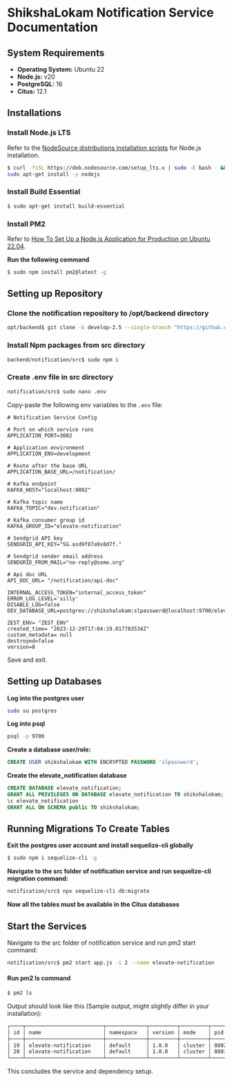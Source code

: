 # ShikshaLokam Notification Service Documentation

## System Requirements

-   **Operating System:** Ubuntu 22
-   **Node.js:** v20
-   **PostgreSQL:** 16
-   **Citus:** 12.1

## Installations

### Install Node.js LTS

Refer to the [NodeSource distributions installation scripts](https://github.com/nodesource/distributions#installation-scripts) for Node.js installation.

```bash
$ curl -fsSL https://deb.nodesource.com/setup_lts.x | sudo -E bash - &&\
sudo apt-get install -y nodejs
```

### Install Build Essential

```bash
$ sudo apt-get install build-essential
```

### Install PM2

Refer to [How To Set Up a Node.js Application for Production on Ubuntu 22.04](https://www.digitalocean.com/community/tutorials/how-to-set-up-a-node-js-application-for-production-on-ubuntu-22-04).

**Run the following command**

```bash
$ sudo npm install pm2@latest -g
```

## Setting up Repository

### Clone the notification repository to /opt/backend directory

```bash
opt/backend$ git clone -b develop-2.5 --single-branch "https://github.com/ELEVATE-Project/notification.git"
```

### Install Npm packages from src directory

```bash
backend/notification/src$ sudo npm i
```

### Create .env file in src directory

```bash
notification/src$ sudo nano .env
```

Copy-paste the following env variables to the `.env` file:

```env
# Notification Service Config

# Port on which service runs
APPLICATION_PORT=3002

# Application environment
APPLICATION_ENV=development

# Route after the base URL
APPLICATION_BASE_URL=/notification/

# Kafka endpoint
KAFKA_HOST="localhost:9092"

# Kafka topic name
KAFKA_TOPIC="dev.notification"

# Kafka consumer group id
KAFKA_GROUP_ID="elevate-notification"

# Sendgrid API key
SENDGRID_API_KEY="SG.asd9f87a9s8d7f."

# Sendgrid sender email address
SENDGRID_FROM_MAIL="no-reply@some.org"

# Api doc URL
API_DOC_URL= "/notification/api-doc"

INTERNAL_ACCESS_TOKEN="internal_access_token"
ERROR_LOG_LEVEL='silly'
DISABLE_LOG=false
DEV_DATABASE_URL=postgres://shikshalokam:slpassword@localhost:9700/elevate_notification

ZEST_ENV= "ZEST_ENV"
created_time= "2023-12-29T17:04:19.017783534Z"
custom_metadata= null
destroyed=false
version=8
```

Save and exit.

## Setting up Databases

**Log into the postgres user**

```bash
sudo su postgres
```

**Log into psql**

```bash
psql -p 9700
```

**Create a database user/role:**

```sql
CREATE USER shikshalokam WITH ENCRYPTED PASSWORD 'slpassword';
```

**Create the elevate_notification database**

```sql
CREATE DATABASE elevate_notification;
GRANT ALL PRIVILEGES ON DATABASE elevate_notification TO shikshalokam;
\c elevate_notification
GRANT ALL ON SCHEMA public TO shikshalokam;
```

## Running Migrations To Create Tables

**Exit the postgres user account and install sequelize-cli globally**

```bash
$ sudo npm i sequelize-cli -g
```

**Navigate to the src folder of notification service and run sequelize-cli migration command:**

```bash
notification/src$ npx sequelize-cli db:migrate
```

**Now all the tables must be available in the Citus databases**

## Start the Services

Navigate to the src folder of notification service and run pm2 start command:

```bash
notification/src$ pm2 start app.js -i 2 --name elevate-notification
```

#### Run pm2 ls command

```bash
$ pm2 ls
```

Output should look like this (Sample output, might slightly differ in your installation):

```bash
┌────┬─────────────────────────┬─────────────┬─────────┬─────────┬──────────┬────────┬──────┬───────────┬──────────┬──────────┬──────────┬──────────┐
│ id │ name                    │ namespace   │ version │ mode    │ pid      │ uptime │ ↺    │ status    │ cpu      │ mem      │ user     │ watching │
├────┼─────────────────────────┼─────────────┼─────────┼─────────┼──────────┼────────┼──────┼───────────┼──────────┼──────────┼──────────┼──────────┤
│ 19 │ elevate-notification    │ default     │ 1.0.0   │ cluster │ 88026    │ 47h    │ 0    │ online    │ 0%       │ 113.2mb  │ jenkins  │ disabled │
│ 20 │ elevate-notification    │ default     │ 1.0.0   │ cluster │ 88036    │ 47h    │ 0    │ online    │ 0%       │ 80.3mb   │ jenkins  │ disabled │
└────┴─────────────────────────┴─────────────┴─────────┴─────────┴──────────┴────────┴──────┴───────────┴──────────┴──────────┴──────────┴──────────┘
```

This concludes the service and dependency setup.
